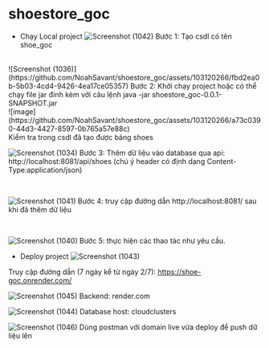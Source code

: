 # shoestore_goc
- Chạy Local project
![Screenshot (1042)](https://github.com/NoahSavant/shoestore_goc/assets/103120266/1a1d420f-21b8-41fd-8bc6-2dab08f901f6)
Bước 1: Tạo csdl có tên shoe_goc
<br>
![Screenshot (1036)](https://github.com/NoahSavant/shoestore_goc/assets/103120266/fbd2ea0b-5b03-4cd4-9426-4ea17ce05357)
Bước 2: Khởi chạy project hoặc có thể chạy file jar đính kèm với câu lệnh java -jar shoestore_goc-0.0.1-SNAPSHOT.jar
<br>
![image](https://github.com/NoahSavant/shoestore_goc/assets/103120266/a73c0390-44d3-4427-8597-0b765a57e88c) <br>
Kiểm tra trong csdl đã tạo được bảng shoes

<br>

![Screenshot (1034)](https://github.com/NoahSavant/shoestore_goc/assets/103120266/671706fc-bd35-499b-b2ab-a1f950bc18a5)
Bước 3: Thêm dữ liệu vào database qua api: http://localhost:8081/api/shoes (chú ý header có định dạng Content-Type:application/json)

<br>

![Screenshot (1041)](https://github.com/NoahSavant/shoestore_goc/assets/103120266/77a046f5-00f0-418a-9eba-022404fd645b)
Bước 4: truy cập đường dẫn http://localhost:8081/ sau khi đã thêm dữ liệu

<br>

![Screenshot (1040)](https://github.com/NoahSavant/shoestore_goc/assets/103120266/156afe1a-6aaa-4bb6-bc09-4e466291d8d2)
Bước 5: thực hiện các thao tác như yêu cầu.

- Deploy project
![Screenshot (1043)](https://github.com/NoahSavant/shoestore_goc/assets/103120266/0644964a-6a9d-42b2-a539-70684c45e8d7)

Truy cập đường dẫn (7 ngày kể từ ngày 2/7):  https://shoe-goc.onrender.com/

![Screenshot (1045)](https://github.com/NoahSavant/shoestore_goc/assets/103120266/5882c008-30f2-4152-ae64-123ca8f112ef)
Backend: render.com

![Screenshot (1044)](https://github.com/NoahSavant/shoestore_goc/assets/103120266/dcd360a8-4e78-4f9a-b781-a92fa97cb6f1)
Database host: cloudclusters 

![Screenshot (1046)](https://github.com/NoahSavant/shoestore_goc/assets/103120266/aea04a37-d8bc-408b-bf74-c6d2adc26f6f)
Dùng postman với domain live vừa deploy để push dữ liệu lên
